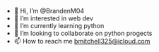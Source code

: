 - 👋 Hi, I’m @BrandenM04
- 👀 I’m interested in web dev
- 🌱 I’m currently learning python
- 💞️ I’m looking to collaborate on python progects
- 📫 How to reach me bmitchell325@icloud.com

<!---
BrandenM04/BrandenM04 is a ✨ special ✨ repository because its `README.md` (this file) appears on your GitHub profile.
You can click the Preview link to take a look at your changes.
--->
